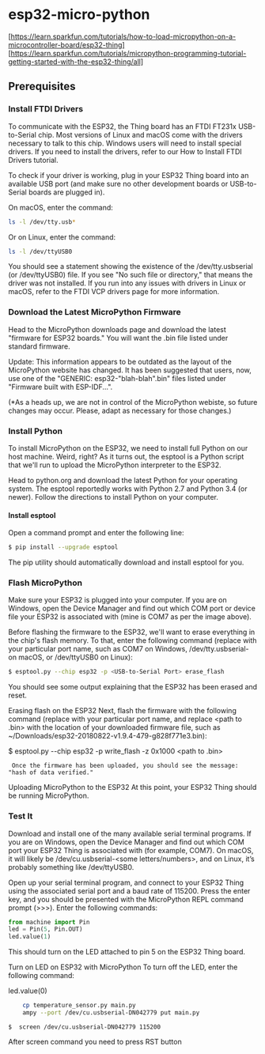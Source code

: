# esp32-micro-python
[https://learn.sparkfun.com/tutorials/how-to-load-micropython-on-a-microcontroller-board/esp32-thing]
[https://learn.sparkfun.com/tutorials/micropython-programming-tutorial-getting-started-with-the-esp32-thing/all]

## Prerequisites

### Install FTDI Drivers

To communicate with the ESP32, the Thing board has an FTDI FT231x USB-to-Serial chip. Most versions of Linux and macOS come with the drivers necessary to talk to this chip. Windows users will need to install special drivers. If you need to install the drivers, refer to our How to Install FTDI Drivers tutorial.

To check if your driver is working, plug in your ESP32 Thing board into an available USB port (and make sure no other development boards or USB-to-Serial boards are plugged in).

On macOS, enter the command:

```sh
ls -l /dev/tty.usb*
```

Or on Linux, enter the command:

```sh
ls -l /dev/ttyUSB0
```

You should see a statement showing the existence of the /dev/tty.usbserial (or /dev/ttyUSB0) file. If you see "No such file or directory," that means the driver was not installed. If you run into any issues with drivers in Linux or macOS, refer to the FTDI VCP drivers page for more information.

### Download the Latest MicroPython Firmware

Head to the MicroPython downloads page and download the latest "firmware for ESP32 boards." You will want the .bin file listed under standard firmware.

Update: This information appears to be outdated as the layout of the MicroPython website has changed. It has been suggested that users, now, use one of the "GENERIC: esp32-"blah-blah".bin" files listed under "Firmware built with ESP-IDF...".

(*As a heads up, we are not in control of the MicroPython webiste, so future changes may occur. Please, adapt as necessary for those changes.)

### Install Python

To install MicroPython on the ESP32, we need to install full Python on our host machine. Weird, right? As it turns out, the esptool is a Python script that we'll run to upload the MicroPython interpreter to the ESP32.

Head to python.org and download the latest Python for your operating system. The esptool reportedly works with Python 2.7 and Python 3.4 (or newer). Follow the directions to install Python on your computer.

#### Install esptool

Open a command prompt and enter the following line:

```sh
$ pip install --upgrade esptool
```

The pip utility should automatically download and install esptool for you.

### Flash MicroPython
Make sure your ESP32 is plugged into your computer. If you are on Windows, open the Device Manager and find out which COM port or device file your ESP32 is associated with (mine is COM7 as per the image above).

Before flashing the firmware to the ESP32, we'll want to erase everything in the chip's flash memory. To that, enter the following command (replace <USB-to-Serial Port> with your particular port name, such as COM7 on Windows, /dev/tty.usbserial-<letters and numbers> on macOS, or /dev/ttyUSB0 on Linux):

```sh
$ esptool.py --chip esp32 -p <USB-to-Serial Port> erase_flash
```
You should see some output explaining that the ESP32 has been erased and reset.

Erasing flash on the ESP32
Next, flash the firmware with the following command (replace <USB-to-Serial Port> with your particular port name, and replace <path to .bin> with the location of your downloaded firmware file, such as ~/Downloads/esp32-20180822-v1.9.4-479-g828f771e3.bin):

$ esptool.py --chip esp32 -p <USB-to-Serial Port> write_flash -z 0x1000 <path to .bin>

     Once the firmware has been uploaded, you should see the message: "hash of data verified."

Uploading MicroPython to the ESP32
At this point, your ESP32 Thing should be running MicroPython.
     
### Test It

Download and install one of the many available serial terminal programs. If you are on Windows, open the Device Manager and find out which COM port your ESP32 Thing is associated with (for example, COM7). On macOS, it will likely be /dev/cu.usbserial-<some letters/numbers>, and on Linux, it’s probably something like /dev/ttyUSB0.

Open up your serial terminal program, and connect to your ESP32 Thing using the associated serial port and a baud rate of 115200. Press the enter key, and you should be presented with the MicroPython REPL command prompt (>>>). Enter the following commands:

```python
from machine import Pin
led = Pin(5, Pin.OUT)
led.value(1)
```

This should turn on the LED attached to pin 5 on the ESP32 Thing board.

Turn on LED on ESP32 with MicroPython
To turn off the LED, enter the following command:

led.value(0)


     
 ```sh
     cp temperature_sensor.py main.py
     ampy --port /dev/cu.usbserial-DN042779 put main.py
 ```
 `$  screen /dev/cu.usbserial-DN042779 115200`
     
After screen command you need to press RST button
     
